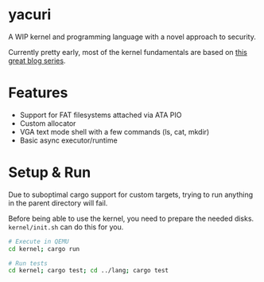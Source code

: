 # yacuri

A WIP kernel and programming language with a novel approach to security.

Currently pretty early, most of the kernel fundamentals are based on [this great blog series](https://os.phil-opp.com/).

# Features

- Support for FAT filesystems attached via ATA PIO
- Custom allocator
- VGA text mode shell with a few commands (ls, cat, mkdir)
- Basic async executor/runtime

# Setup & Run

Due to suboptimal cargo support for custom targets, trying to run anything
in the parent directory will fail.

Before being able to use the kernel, you need to prepare the needed disks. `kernel/init.sh`
can do this for you.

```bash 
# Execute in QEMU
cd kernel; cargo run

# Run tests
cd kernel; cargo test; cd ../lang; cargo test
```